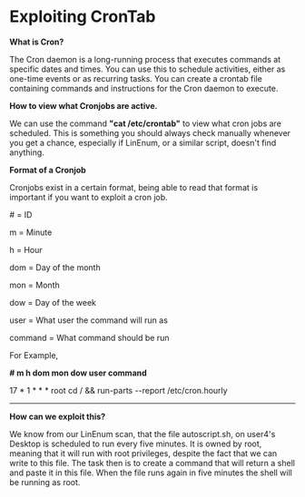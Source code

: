 # Exploiting CronTab

**What is Cron?**  


The Cron daemon is a long-running process that executes commands at specific dates and times. You can use this to schedule activities, either as one-time events or as recurring tasks. You can create a crontab file containing commands and instructions for the Cron daemon to execute.

**How to view what Cronjobs are active.**

We can use the command **"cat /etc/crontab"** to view what cron jobs are scheduled. This is something you should always check manually whenever you get a chance, especially if LinEnum, or a similar script, doesn't find anything.  


**Format of a Cronjob**

Cronjobs exist in a certain format, being able to read that format is important if you want to exploit a cron job. 

\# = ID  


m = Minute

h = Hour

dom = Day of the month

mon = Month

dow = Day of the week

user = What user the command will run as  


command = What command should be run  


For Example,  


**\#  m   h dom mon dow user  command**  


17 \*   1  \*   \*   \*  root  cd / && run-parts --report /etc/cron.hourly  
****  


**How can we exploit this?**

We know from our LinEnum scan, that the file autoscript.sh, on user4's Desktop is scheduled to run every five minutes. It is owned by root, meaning that it will run with root privileges, despite the fact that we can write to this file. The task then is to create a command that will return a shell and paste it in this file. When the file runs again in five minutes the shell will be running as root.

